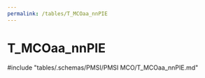 ```yaml
---
permalink: /tables/T_MCOaa_nnPIE
---
```

# T_MCOaa_nnPIE

<!-- ATTENTION : Ne pas supprimer ou modifier la ligne ci-dessous -->
#include "tables/.schemas/PMSI/PMSI MCO/T_MCOaa_nnPIE.md"
<!-- ATTENTION : Ne pas supprimer ou modifier la ligne ci-dessus -->
